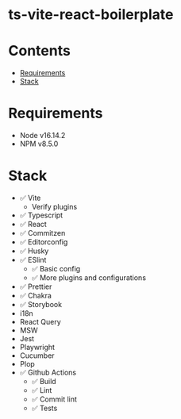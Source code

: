 # ts-vite-react-boilerplate

# Contents

- [Requirements](#requirements)
- [Stack](#stack)

# Requirements

- Node v16.14.2
- NPM v8.5.0

# Stack

- ✅ Vite
  - Verify plugins
- ✅ Typescript
- ✅ React
- ✅ Commitzen
- ✅ Editorconfig
- ✅ Husky
- ✅ ESlint
  - ✅ Basic config
  - ✅ More plugins and configurations
- ✅ Prettier
- ✅ Chakra
- ✅ Storybook
- i18n
- React Query
- MSW
- Jest
- Playwright
- Cucumber
- Plop
- ✅ Github Actions
  - ✅ Build
  - ✅ Lint
  - ✅ Commit lint
  - ✅ Tests

